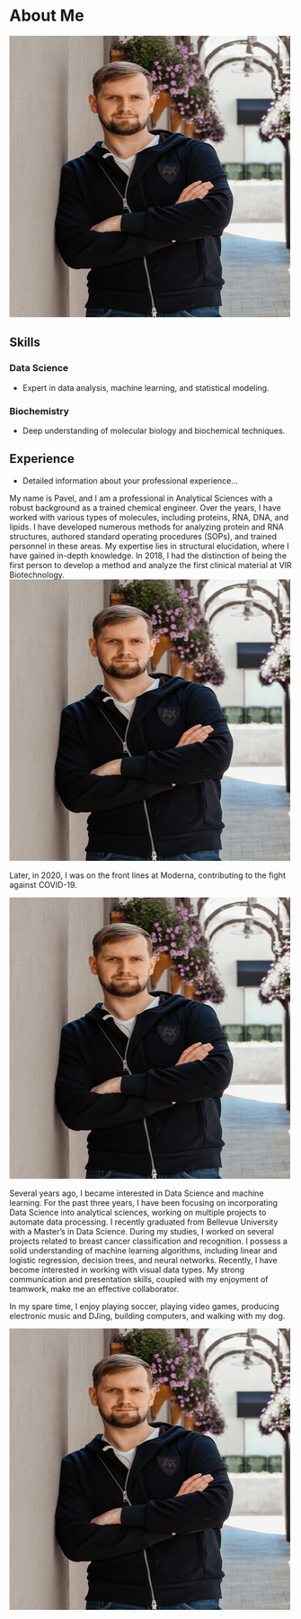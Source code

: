
# About Me
![My Picture](/assets/me_500.png)
## Skills

### Data Science
- Expert in data analysis, machine learning, and statistical modeling.

### Biochemistry
- Deep understanding of molecular biology and biochemical techniques.

## Experience
- Detailed information about your professional experience...




My name is Pavel, and I am a professional in Analytical Sciences with a robust background as a trained chemical engineer.
Over the years, I have worked with various types of molecules, including proteins, RNA, DNA, and lipids.
I have developed numerous methods for analyzing protein and RNA structures, authored standard operating procedures (SOPs), and trained personnel in these areas. My expertise lies in structural elucidation, where I have gained in-depth knowledge. 
In 2018, I had the distinction of being the first person to develop a method and analyze the first clinical material at VIR Biotechnology. 
![First vial](/assets/me_500.png)


Later, in 2020, I was on the front lines at Moderna, contributing to the fight against COVID-19. 

![Laboratory](/assets/me_500.png)


Several years ago, I became interested in Data Science and machine learning. For the past three years, I have been focusing on incorporating Data Science into analytical sciences, working on multiple projects to automate data processing. I recently graduated from Bellevue University with a Master’s in Data Science. During my studies, I worked on several projects related to breast cancer classification and recognition. I possess a solid understanding of machine learning algorithms, including linear and logistic regression, decision trees, and neural networks. Recently, I have become interested in working with visual data types. My strong communication and presentation skills, coupled with my enjoyment of teamwork, make me an effective collaborator. 

In my spare time, I enjoy playing soccer, playing video games, producing electronic music and DJing, building computers, and walking with my dog.

![Me and my dog](/assets/me_500.png)



